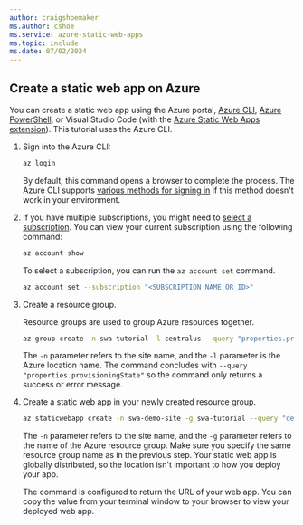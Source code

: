 ```yaml
---
author: craigshoemaker
ms.author: cshoe
ms.service: azure-static-web-apps
ms.topic: include
ms.date: 07/02/2024
---
```


## Create a static web app on Azure

You can create a static web app using the Azure portal, [Azure CLI][az2], [Azure PowerShell][az4], or Visual Studio Code (with the [Azure Static Web Apps extension][az3]). This tutorial uses the Azure CLI.

1. Sign into the Azure CLI:

    ```bash
    az login
    ```

    By default, this command opens a browser to complete the process. The Azure CLI supports [various methods for signing in][az5] if this method doesn't work in your environment.

1. If you have multiple subscriptions, you might need to [select a subscription][az6]. You can view your current subscription using the following command:

    ```bash
    az account show
    ```

    To select a subscription, you can run the `az account set` command.

    ```bash
    az account set --subscription "<SUBSCRIPTION_NAME_OR_ID>"
    ```

1. Create a resource group.

    Resource groups are used to group Azure resources together.

    ```bash
    az group create -n swa-tutorial -l centralus --query "properties.provisioningState"
    ```

    The `-n` parameter refers to the site name, and the `-l` parameter is the  Azure location name. The command concludes with `--query "properties.provisioningState"` so the command only returns a success or error message.

1. Create a static web app in your newly created resource group.

    ```bash
    az staticwebapp create -n swa-demo-site -g swa-tutorial --query "defaultHostname"
    ```

    The `-n` parameter refers to the site name, and the `-g` parameter refers to the name of the Azure resource group. Make sure you specify the same resource group name as in the previous step. Your static web app is globally distributed, so the location isn't important to how you deploy your app.

    The command is configured to return the URL of your web app. You can copy the value from your terminal window to your browser to view your deployed web app.

[portal]: https://portal.azure.com/#browse/Microsoft.Web%2FStaticSites
[az2]: /cli/azure/staticwebapp
[az3]: https://marketplace.visualstudio.com/items?itemName=ms-azuretools.vscode-azurestaticwebapps
[az4]: /powershell/module/az.websites
[az5]: /cli/azure/authenticate-azure-cli
[az6]: /cli/azure/manage-azure-subscriptions-azure-cli#get-subscription-information

